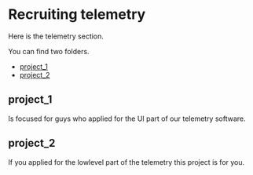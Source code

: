 # Recruiting telemetry

Here is the telemetry section.

You can find two folders.
- [project_1](./project_1/readme.md)
- [project_2](./project_2/readme.md)

## project_1
Is focused for guys who applied for the UI part of our telemetry software.

## project_2
If you applied for the lowlevel part of the telemetry this project is for you.